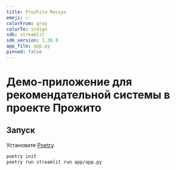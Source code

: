 ```yaml
---
title: Prozhito Recsys
emoji: 📈
colorFrom: gray
colorTo: indigo
sdk: streamlit
sdk_version: 1.36.0
app_file: app.py
pinned: false
---
```


# Демо-приложение для рекомендательной системы в проекте Прожито

## Запуск

Установите [Poetry](https://python-poetry.org/docs/).

```bash
poetry init
poetry run streamlit run app/app.py
```
